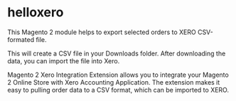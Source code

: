 # helloxero
This Magento 2 module helps to export selected orders to XERO CSV-formated file.

This will create a CSV file in your Downloads folder. After downloading the data, you can import the file into Xero.


Magento 2 Xero Integration Extension allows you to integrate your Magento 2 Online Store with Xero Accounting Application. The extension makes it easy to pulling order data to a CSV format, which can be imported to XERO.
